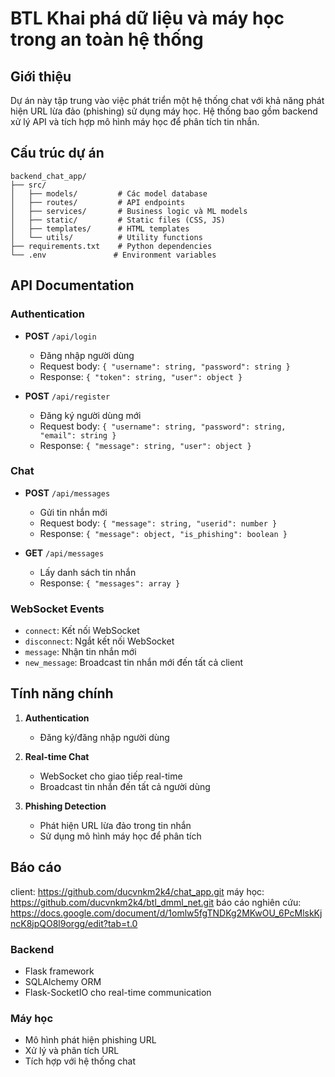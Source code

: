 # BTL Khai phá dữ liệu và máy học trong an toàn hệ thống

## Giới thiệu
Dự án này tập trung vào việc phát triển một hệ thống chat với khả năng phát hiện URL lừa đảo (phishing) sử dụng máy học. Hệ thống bao gồm backend xử lý API và tích hợp mô hình máy học để phân tích tin nhắn.

## Cấu trúc dự án
```
backend_chat_app/
├── src/
│   ├── models/         # Các model database
│   ├── routes/         # API endpoints
│   ├── services/       # Business logic và ML models
│   ├── static/         # Static files (CSS, JS)
│   ├── templates/      # HTML templates
│   └── utils/          # Utility functions
├── requirements.txt    # Python dependencies
└── .env               # Environment variables
```

## API Documentation

### Authentication
- **POST** `/api/login`
  - Đăng nhập người dùng
  - Request body: `{ "username": string, "password": string }`
  - Response: `{ "token": string, "user": object }`

- **POST** `/api/register`
  - Đăng ký người dùng mới
  - Request body: `{ "username": string, "password": string, "email": string }`
  - Response: `{ "message": string, "user": object }`

### Chat
- **POST** `/api/messages`
  - Gửi tin nhắn mới
  - Request body: `{ "message": string, "userid": number }`
  - Response: `{ "message": object, "is_phishing": boolean }`

- **GET** `/api/messages`
  - Lấy danh sách tin nhắn
  - Response: `{ "messages": array }`

### WebSocket Events
- `connect`: Kết nối WebSocket
- `disconnect`: Ngắt kết nối WebSocket
- `message`: Nhận tin nhắn mới
- `new_message`: Broadcast tin nhắn mới đến tất cả client

## Tính năng chính
1. **Authentication**
   - Đăng ký/đăng nhập người dùng

2. **Real-time Chat**
   - WebSocket cho giao tiếp real-time
   - Broadcast tin nhắn đến tất cả người dùng

3. **Phishing Detection**
   - Phát hiện URL lừa đảo trong tin nhắn
   - Sử dụng mô hình máy học để phân tích

## Báo cáo
client: https://github.com/ducvnkm2k4/chat_app.git
máy học: https://github.com/ducvnkm2k4/btl_dmml_net.git
báo cáo nghiên cứu: https://docs.google.com/document/d/1omlw5fgTNDKg2MKwOU_6PcMlskKjncK8jpQO8l9orgg/edit?tab=t.0

### Backend
- Flask framework
- SQLAlchemy ORM
- Flask-SocketIO cho real-time communication

### Máy học
- Mô hình phát hiện phishing URL
- Xử lý và phân tích URL
- Tích hợp với hệ thống chat

